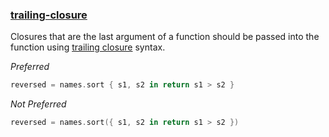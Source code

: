 ### [trailing-closure](https://github.com/sleekbyte/tailor/issues/307)

Closures that are the last argument of a function should be passed into the function using [trailing closure](https://developer.apple.com/library/ios/documentation/Swift/Conceptual/Swift_Programming_Language/Closures.html#//apple_ref/doc/uid/TP40014097-CH11-ID94) syntax.

*Preferred*
```swift
reversed = names.sort { s1, s2 in return s1 > s2 }
```

*Not Preferred*
```swift
reversed = names.sort({ s1, s2 in return s1 > s2 })
```
